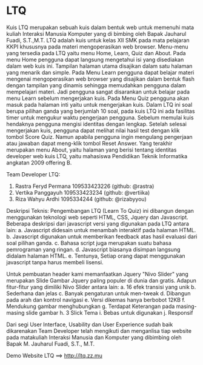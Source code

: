 LTQ
===

Kuis LTQ merupakan sebuah kuis dalam bentuk web untuk memenuhi mata kuliah Interaksi Manusia Komputer yang di bimbing oleh Bapak Jauharul Fuadi, S.T.,M.T. 
LTQ adalah kuis untuk kelas XII SMK pada mata pelajaran KKPI khususnya pada materi mengoperasikan web browser.
Menu-menu yang tersedia pada LTQ yaitu menu Home, Learn, Quiz dan About. Pada menu Home pengguna dapat langsung mengetahui isi yang disediakan dalam web kuis ini. Tampilan halaman utama disajikan dalam satu halaman yang menarik dan simple. Pada Menu Learn pengguna dapat belajar materi mengenai mengoperasikan web browser yang disajikan dalam bentuk flash dengan tampilan yang dinamis sehingga memudahkan pengguna dalam mempelajari materi. Jadi pengguna sangat disarankan untuk belajar pada menu Learn sebelum mengerjakan kuis. Pada Menu Quiz pengguna akan masuk pada halaman inti yaitu untuk mengerjakan kuis. 
Dalam LTQ ini soal berupa pilihan ganda yang berjumlah 10 soal, pada kuis LTQ ini ada fasilitas timer untuk mengukur waktu pengerjaan pengguna. Sebelum memulai kuis hendaknya pengguna mengisi identitas dengan lengkap. Setelah selesai mengerjakan kuis, pengguna dapat melihat nilai hasil test dengan klik tombol Score Quiz. Namun apabila pengguna ingin mengulang pengerjaan atau jawaban dapat meng-klik tombol Reset Answer. Yang terakhir merupakan menu About, yaitu halaman yang berisi tentang identitas developer web kuis LTQ, yaitu mahasiswa Pendidikan Teknik Informatika angkatan 2009 offering B.

Team Developer LTQ:
1. Rastra Feryd Permana 109533423226 (github: @rastra)
2. Vertika Panggayuh 109533423234 (github: @vertiika)
3. Riza Wahyu Ardhi  1095334244 (github: @rizabyyou)

Deskripsi Teknis:
Pengembangan LTQ (Learn To Quiz) ini dibangun dengan menggunakan teknologi web seperti HTML, CSS, Jquery dan Javascript.
Beberapa deskripsi dari javascript versi yang digunakan pada LTQ antara lain:
a. Javascript didesain untuk menambah interaktif pada halaman HTML.
b. Javascript digunakan untuk memberikan feedback atas hasil evaluasi dari soal pilihan ganda.
c. Bahasa script juga merupakan suatu bahasa pemrograman yang ringan.
d. Javascript biasanya disimpan langsung didalam halaman HTML.
e. Tentunya, Setiap orang dapat menggunakan javascript tanpa harus membeli lisensi.

Untuk pembuatan header kami memanfaatkan Jquery "Nivo Slider" yang merupakan Slide Gambar Jquery paling populer di dunia dan gratis.
Adapun fitur-fitur yang dimiliki Nivo Slider antara lain:
a. 16 efek transisi yang unik
b. Sederhana dan jelas
c. Banyak pengaturan untuk men-tweak
d. Dibangun pada arah dan kontrol navigasi
e. Versi dikemas hanya berbobot 12KB
f. Mendukung gambar menghubungkan
g. Terdapat Keterangan pada masing-masing slide gambar
h. 3 Slick Tema
i. Bebas untuk digunakan 
j. Responsif

Dari segi User Interface, Usability dan User Experience sudah baik dikarenakan Team Developer telah mengikuti dan menganlisa tiap website pada matakuliah
Interaksi Manusia dan Komputer yang dibimbing oleh Bapak M. Jauharul Fuadi, S.T., M.T.

Demo Website LTQ ==> http://ltq.zz.mu